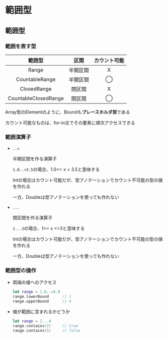 # 範囲型



## 範囲型



### 範囲を表す型

|           範囲型            |   区間   | カウント可能 |
| :-------------------------: | :------: | :----------: |
|        Range<Bound>         | 半開区間 |      X       |
|    CountableRange<Bound>    | 半開区間 |      ◯       |
|     ClosedRange<Bound>      |  閉区間  |      X       |
| CountableClosedRange<Bound> |  閉区間  |      ◯       |

Array<Element>型のElementのように、Boundも**プレースホルダ型**である

カウント可能なものは、for-in文でその要素に順次アクセスできる



### 範囲演算子

* `..<`

  半開区間を作る演算子

  `1.0..<3.5`の場合、1.0<= x < 3.5と意味する

  Intの場合はカウント可能だが、型アノテーションでカウント不可能の型の値を作れる

  一方、Doubleは型アノテーションを使っても作れない

* `...`

  閉区間を作る演算子

  `1...3`の場合、1<= x <=3と意味する

  Intの場合はカウント可能だが、型アノテーションでカウント不可能の型の値を作れる

  一方、Doubleは型アノテーションを使っても作れない

  

### 範囲型の操作

* 両端の値へのアクセス

  ```swift
  let range = 1.0..<4.0
  range.lowerBound		// 1
  range.upperBound		// 4
  ```

* 値が範囲に含まれるかどうか

  ```swift
  let range = 1...4
  range.contains(2)		// true
  range.contains(5)		// false
  ```

